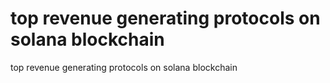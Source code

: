 # top revenue generating protocols on solana blockchain
 top revenue generating protocols on solana blockchain
